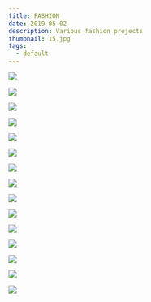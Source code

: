 ```yaml
---
title: FASHION
date: 2019-05-02
description: Various fashion projects
thumbnail: 15.jpg
tags:
  - default
---
```

![](1.jpg)

![](3.jpg)

![](4.jpg)

![](5.jpg)

![](6.jpg)

![](04127f76-842f-4789-b994-35d7cfb0218b.jpeg)

![](7.jpg)

![](9.jpg)

![](10.jpg)

![](11.jpg)

![](12.jpg)

![](13.jpg)

![](14.jpg)

![](15.jpg)

![](16.jpg)